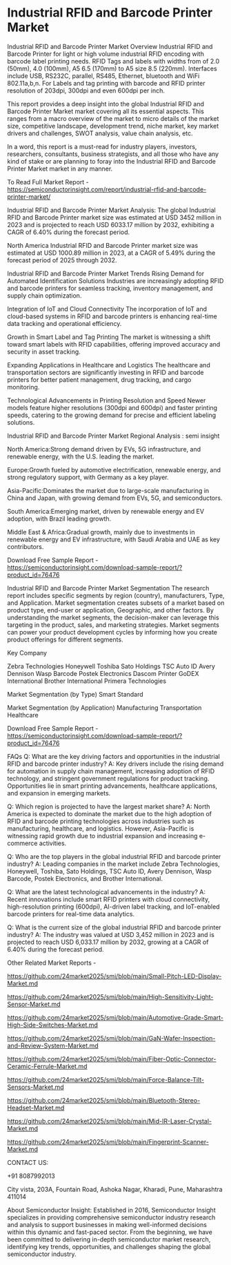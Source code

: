 <h1>Industrial RFID and Barcode Printer Market</h1>
Industrial RFID and Barcode Printer Market Overview
Industrial RFID and Barcode Printer for light or high volume industrial RFID encoding with barcode label printing needs. RFID Tags and labels with widths from of 2.0 (50mm), 4.0 (100mm), A5 6.5 (170mm) to A5 size 8.5 (220mm). Interfaces include USB, RS232C, parallel, RS485, Ethernet, bluetooth and WiFi 802.11a,b,n. For Labels and tag printing with barcode and RFID printer resolution of 203dpi, 300dpi and even 600dpi per inch.

This report provides a deep insight into the global Industrial RFID and Barcode Printer Market market covering all its essential aspects. This ranges from a macro overview of the market to micro details of the market size, competitive landscape, development trend, niche market, key market drivers and challenges, SWOT analysis, value chain analysis, etc.

In a word, this report is a must-read for industry players, investors, researchers, consultants, business strategists, and all those who have any kind of stake or are planning to foray into the Industrial RFID and Barcode Printer Market market in any manner.

To Read Full Market Report -
https://semiconductorinsight.com/report/industrial-rfid-and-barcode-printer-market/

Industrial RFID and Barcode Printer Market Analysis:
The global Industrial RFID and Barcode Printer market size was estimated at USD 3452 million in 2023 and is projected to reach USD 6033.17 million by 2032, exhibiting a CAGR of 6.40% during the forecast period.

North America Industrial RFID and Barcode Printer market size was estimated at USD 1000.89 million in 2023, at a CAGR of 5.49% during the forecast period of 2025 through 2032.

Industrial RFID and Barcode Printer Market Trends
Rising Demand for Automated Identification Solutions
Industries are increasingly adopting RFID and barcode printers for seamless tracking, inventory management, and supply chain optimization.

Integration of IoT and Cloud Connectivity
The incorporation of IoT and cloud-based systems in RFID and barcode printers is enhancing real-time data tracking and operational efficiency.

Growth in Smart Label and Tag Printing
The market is witnessing a shift toward smart labels with RFID capabilities, offering improved accuracy and security in asset tracking.

Expanding Applications in Healthcare and Logistics
The healthcare and transportation sectors are significantly investing in RFID and barcode printers for better patient management, drug tracking, and cargo monitoring.

Technological Advancements in Printing Resolution and Speed
Newer models feature higher resolutions (300dpi and 600dpi) and faster printing speeds, catering to the growing demand for precise and efficient labeling solutions.

Industrial RFID and Barcode Printer Market Regional Analysis :
semi insight

North America:Strong demand driven by EVs, 5G infrastructure, and renewable energy, with the U.S. leading the market.

Europe:Growth fueled by automotive electrification, renewable energy, and strong regulatory support, with Germany as a key player.

Asia-Pacific:Dominates the market due to large-scale manufacturing in China and Japan, with growing demand from EVs, 5G, and semiconductors.

South America:Emerging market, driven by renewable energy and EV adoption, with Brazil leading growth.

Middle East & Africa:Gradual growth, mainly due to investments in renewable energy and EV infrastructure, with Saudi Arabia and UAE as key contributors.

Download Free Sample Report -
https://semiconductorinsight.com/download-sample-report/?product_id=76476

Industrial RFID and Barcode Printer Market Segmentation
The research report includes specific segments by region (country), manufacturers, Type, and Application. Market segmentation creates subsets of a market based on product type, end-user or application, Geographic, and other factors. By understanding the market segments, the decision-maker can leverage this targeting in the product, sales, and marketing strategies. Market segments can power your product development cycles by informing how you create product offerings for different segments.

Key Company

Zebra Technologies
Honeywell
Toshiba
Sato Holdings
TSC Auto ID
Avery Dennison
Wasp Barcode
Postek Electronics
Dascom Printer
GoDEX International
Brother International
Primera Technologies

Market Segmentation (by Type)
Smart
Standard

Market Segmentation (by Application)
Manufacturing
Transportation
Healthcare

Download Free Sample Report -
https://semiconductorinsight.com/download-sample-report/?product_id=76476

FAQs
Q: What are the key driving factors and opportunities in the industrial RFID and barcode printer industry?
A: Key drivers include the rising demand for automation in supply chain management, increasing adoption of RFID technology, and stringent government regulations for product tracking. Opportunities lie in smart printing advancements, healthcare applications, and expansion in emerging markets.

Q: Which region is projected to have the largest market share?
A: North America is expected to dominate the market due to the high adoption of RFID and barcode printing technologies across industries such as manufacturing, healthcare, and logistics. However, Asia-Pacific is witnessing rapid growth due to industrial expansion and increasing e-commerce activities.

Q: Who are the top players in the global industrial RFID and barcode printer industry?
A: Leading companies in the market include Zebra Technologies, Honeywell, Toshiba, Sato Holdings, TSC Auto ID, Avery Dennison, Wasp Barcode, Postek Electronics, and Brother International.

Q: What are the latest technological advancements in the industry?
A: Recent innovations include smart RFID printers with cloud connectivity, high-resolution printing (600dpi), AI-driven label tracking, and IoT-enabled barcode printers for real-time data analytics.

Q: What is the current size of the global industrial RFID and barcode printer industry?
A: The industry was valued at USD 3,452 million in 2023 and is projected to reach USD 6,033.17 million by 2032, growing at a CAGR of 6.40% during the forecast period.

Other Related Market Reports -

https://github.com/24market2025/smi/blob/main/Small-Pitch-LED-Display-Market.md

https://github.com/24market2025/smi/blob/main/High-Sensitivity-Light-Sensor-Market.md

https://github.com/24market2025/smi/blob/main/Automotive-Grade-Smart-High-Side-Switches-Market.md

https://github.com/24market2025/smi/blob/main/GaN-Wafer-Inspection-and-Review-System-Market.md

https://github.com/24market2025/smi/blob/main/Fiber-Optic-Connector-Ceramic-Ferrule-Market.md

https://github.com/24market2025/smi/blob/main/Force-Balance-Tilt-Sensors-Market.md

https://github.com/24market2025/smi/blob/main/Bluetooth-Stereo-Headset-Market.md

https://github.com/24market2025/smi/blob/main/Mid-IR-Laser-Crystal-Market.md

https://github.com/24market2025/smi/blob/main/Fingerprint-Scanner-Market.md

CONTACT US:

+91 8087992013

City vista, 203A, Fountain Road, Ashoka Nagar, Kharadi, Pune, Maharashtra 411014

About Semiconductor Insight:
Established in 2016, Semiconductor Insight specializes in providing comprehensive semiconductor industry research and analysis to support businesses in making well-informed decisions within this dynamic and fast-paced sector. From the beginning, we have been committed to delivering in-depth semiconductor market research, identifying key trends, opportunities, and challenges shaping the global semiconductor industry.
